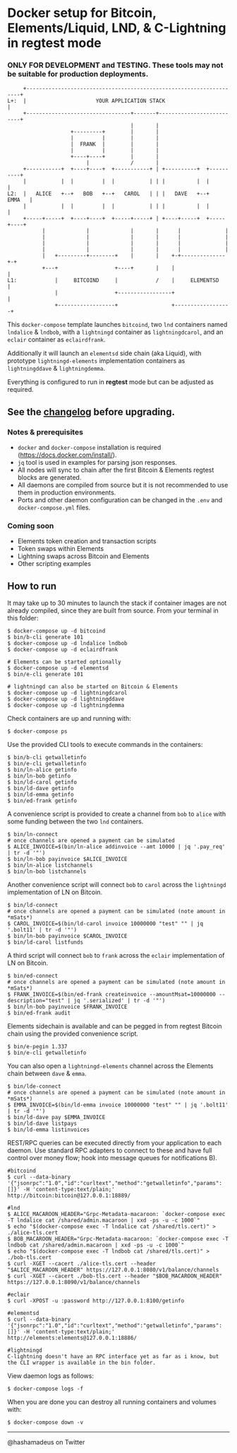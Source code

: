 # Docker setup for Bitcoin, Elements/Liquid, LND, & C-Lightning in regtest mode

### ONLY FOR DEVELOPMENT and TESTING. These tools may not be suitable for production deployments.


```
     +--------------------------------------------------------------------+
L+:  |                      YOUR APPLICATION STACK                        |
     +---------------------------------+-------+--------------------------+
                                       |       |
                    +---------+        |       |
                    |         |        |       |
                    |  FRANK  |        |       |
                    |         |        |       |
                    +----+----+        |       |
                         |             /       |
     +-----------+  +----+----+  +-----------+ | +----------+  +----------+
     |           |  |         |  |           | | |          |  |          |
L2:  |   ALICE   +--+   BOB   +--+   CAROL   | | |   DAVE   +--+   EMMA   |
     |           |  |         |  |           | | |          |  |          |
     +-----+-----+  +----+----+  +-----+-----+ | +----+-----+  +-----+----+
           |             |             |       |      |              |
           |             |             |       |      |              |
           |             |             |       |      |              |
           |             |             |       |      |              |
           |   +---------+--------+    |       |    +-+--------------+-+
           +---+                  +----+       |    |                  |
L1:            |     BITCOIND     |            /    |     ELEMENTSD    |
               |                  +-----------------+                  |
               +------------------+                 +------------------+
```

This `docker-compose` template launches `bitcoind`, two `lnd` containers named `lndalice` & `lndbob`, with a `lightningd` container as `lightningdcarol`, and an `eclair` container as `eclairdfrank`.

Additionally it will launch an `elementsd` side chain (aka Liquid), with prototype `lightningd-elements` implementation containers as `lightningddave` & `lightningdemma`.

Everything is configured to run in **regtest** mode but can be adjusted as required.

## See the [changelog](CHANGELOG.md) before upgrading.

### Notes & prerequisites
 - `docker` and `docker-compose` installation is required (https://docs.docker.com/install/).
 - `jq` tool is used in examples for parsing json responses.
 - All nodes will sync to chain after the first Bitcoin & Elements regtest blocks are generated.
 - All daemons are compiled from source but it is not recommended to use them in production environments.
 - Ports and other daemon configuration can be changed in the `.env` and `docker-compose.yml` files.

### Coming soon
 - Elements token creation and transaction scripts
 - Token swaps within Elements
 - Lightning swaps across Bitcoin and Elements
 - Other scripting examples

## How to run
It may take up to 30 minutes to launch the stack if container images are not already compiled, since they are built from source. From your terminal in this folder:

```
$ docker-compose up -d bitcoind
$ bin/b-cli generate 101
$ docker-compose up -d lndalice lndbob
$ docker-compose up -d eclairdfrank

# Elements can be started optionally
$ docker-compose up -d elementsd
$ bin/e-cli generate 101

# lightningd can also be started on Bitcoin & Elements
$ docker-compose up -d lightningdcarol
$ docker-compose up -d lightningddave
$ docker-compose up -d lightningdemma
```

Check containers are up and running with:
```
$ docker-compose ps
```

Use the provided CLI tools to execute commands in the containers:
```
$ bin/b-cli getwalletinfo
$ bin/e-cli getwalletinfo
$ bin/ln-alice getinfo
$ bin/ln-bob getinfo
$ bin/ld-carol getinfo
$ bin/ld-dave getinfo
$ bin/ld-emma getinfo
$ bin/ed-frank getinfo
```

A convenience script is provided to create a channel from `bob` to `alice` with some funding between the two `lnd` containers.
```
$ bin/ln-connect
# once channels are opened a payment can be simulated
$ ALICE_INVOICE=$(bin/ln-alice addinvoice --amt 10000 | jq '.pay_req' | tr -d '"')
$ bin/ln-bob payinvoice $ALICE_INVOICE
$ bin/ln-alice listchannels
$ bin/ln-bob listchannels
```

Another convenience script will connect `bob` to `carol` across the `lightningd` implementation of LN on Bitcoin.
```
$ bin/ld-connect
# once channels are opened a payment can be simulated (note amount in *mSats*)
$ CAROL_INVOICE=$(bin/ld-carol invoice 10000000 "test" "" | jq '.bolt11' | tr -d '"')
$ bin/ln-bob payinvoice $CAROL_INVOICE
$ bin/ld-carol listfunds
```

A third script will connect `bob` to `frank` across the `eclair` implementation of LN on Bitcoin.
```
$ bin/ed-connect
# once channels are opened a payment can be simulated (note amount in *mSats*)
$ FRANK_INVOICE=$(bin/ed-frank createinvoice --amountMsat=10000000 --description="test" | jq '.serialized' | tr -d '"')
$ bin/ln-bob payinvoice $FRANK_INVOICE
$ bin/ed-frank audit
```

Elements sidechain is available and can be pegged in from regtest Bitcoin chain using the provided convenience script.
```
$ bin/e-pegin 1.337
$ bin/e-cli getwalletinfo
```

You can also open a `lightningd-elements` channel across the Elements chain between `dave` & `emma`.
```
$ bin/lde-connect
# once channels are opened a payment can be simulated (note amount in *mSats*)
$ EMMA_INVOICE=$(bin/ld-emma invoice 10000000 "test" "" | jq '.bolt11' | tr -d '"')
$ bin/ld-dave pay $EMMA_INVOICE
$ bin/ld-dave listpays
$ bin/ld-emma listinvoices
```

REST/RPC queries can be executed directly from your application to each daemon. Use standard RPC adapters to connect to these and have full control over money flow; hook into message queues for notifications B).
```
#bitcoind
$ curl --data-binary '{"jsonrpc":"1.0","id":"curltext","method":"getwalletinfo","params":[]}' -H 'content-type:text/plain;' http://bitcoin:bitcoin@127.0.0.1:18889/

#lnd
$ ALICE_MACAROON_HEADER="Grpc-Metadata-macaroon: `docker-compose exec -T lndalice cat /shared/admin.macaroon | xxd -ps -u -c 1000`"
$ echo "$(docker-compose exec -T lndalice cat /shared/tls.cert)" > ./alice-tls.cert
$ BOB_MACAROON_HEADER="Grpc-Metadata-macaroon: `docker-compose exec -T lndbob cat /shared/admin.macaroon | xxd -ps -u -c 1000`"
$ echo "$(docker-compose exec -T lndbob cat /shared/tls.cert)" > ./bob-tls.cert
$ curl -XGET --cacert ./alice-tls.cert --header "$ALICE_MACAROON_HEADER" https://127.0.0.1:8080/v1/balance/channels
$ curl -XGET --cacert ./bob-tls.cert --header "$BOB_MACAROON_HEADER" https://127.0.0.1:8090/v1/balance/channels

#eclair
$ curl -XPOST -u :password http://127.0.0.1:8100/getinfo

#elementsd
$ curl --data-binary '{"jsonrpc":"1.0","id":"curltext","method":"getwalletinfo","params":[]}' -H 'content-type:text/plain;' http://elements:elements@127.0.0.1:18886/

#lightningd
C-lightning doesn't have an RPC interface yet as far as i know, but the CLI wrapper is available in the bin folder.
```

View daemon logs as follows:
```
$ docker-compose logs -f
```

When you are done you can destroy all running containers and volumes with:
```
$ docker-compose down -v
```

---
@hashamadeus on Twitter
